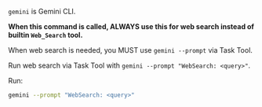 `gemini` is Gemini CLI.

**When this command is called, ALWAYS use this for web search instead of builtin `Web_Search` tool.**

When web search is needed, you MUST use `gemini --prompt` via Task Tool.

Run web search via Task Tool with `gemini --prompt "WebSearch: <query>"`.

Run:

```bash
gemini --prompt "WebSearch: <query>"
```
